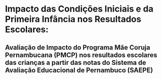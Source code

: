 # Impacto das Condições Iniciais e da Primeira Infância nos Resultados Escolares:
## Avaliação de Impacto do Programa Mãe Coruja Pernambucana (PMCP) nos resultados escolares das crianças a partir das notas do Sistema de Avaliação Educacional de Pernambuco (SAEPE)
